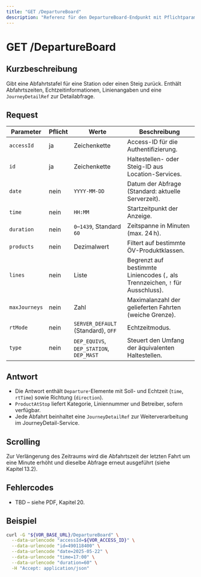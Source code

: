 ```yaml
---
title: "GET /DepartureBoard"
description: "Referenz für den DepartureBoard-Endpunkt mit Pflichtparametern, Filtern und Hinweisen zum Scrollen durch weitere Abfahrten."
---
```


# GET /DepartureBoard

## Kurzbeschreibung
Gibt eine Abfahrtstafel für eine Station oder einen Steig zurück. Enthält Abfahrtszeiten, Echtzeitinformationen, Linienangaben und eine `JourneyDetailRef` zur Detailabfrage.

## Request

| Parameter | Pflicht | Werte | Beschreibung |
| --- | --- | --- | --- |
| `accessId` | ja | Zeichenkette | Access-ID für die Authentifizierung. |
| `id` | ja | Zeichenkette | Haltestellen- oder Steig-ID aus Location-Services. |
| `date` | nein | `YYYY-MM-DD` | Datum der Abfrage (Standard: aktuelle Serverzeit). |
| `time` | nein | `HH:MM` | Startzeitpunkt der Anzeige. |
| `duration` | nein | `0`–`1439`, Standard `60` | Zeitspanne in Minuten (max. 24 h). |
| `products` | nein | Dezimalwert | Filtert auf bestimmte ÖV-Produktklassen. |
| `lines` | nein | Liste | Begrenzt auf bestimmte Liniencodes (`,` als Trennzeichen, `!` für Ausschluss). |
| `maxJourneys` | nein | Zahl | Maximalanzahl der gelieferten Fahrten (weiche Grenze). |
| `rtMode` | nein | `SERVER_DEFAULT` (Standard), `OFF` | Echtzeitmodus. |
| `type` | nein | `DEP_EQUIVS`, `DEP_STATION`, `DEP_MAST` | Steuert den Umfang der äquivalenten Haltestellen. |

## Antwort

- Die Antwort enthält `Departure`-Elemente mit Soll- und Echtzeit (`time`, `rtTime`) sowie Richtung (`direction`).
- `ProductAtStop` liefert Kategorie, Liniennummer und Betreiber, sofern verfügbar.
- Jede Abfahrt beinhaltet eine `JourneyDetailRef` zur Weiterverarbeitung im JourneyDetail-Service.

## Scrolling

Zur Verlängerung des Zeitraums wird die Abfahrtszeit der letzten Fahrt um eine Minute erhöht und dieselbe Abfrage erneut ausgeführt (siehe Kapitel 13.2).

## Fehlercodes

- TBD – siehe PDF, Kapitel 20.

## Beispiel

```bash
curl -G "${VOR_BASE_URL}/DepartureBoard" \
  --data-urlencode "accessId=${VOR_ACCESS_ID}" \
  --data-urlencode "id=490118400" \
  --data-urlencode "date=2025-05-22" \
  --data-urlencode "time=17:00" \
  --data-urlencode "duration=60" \
  -H "Accept: application/json"
```
